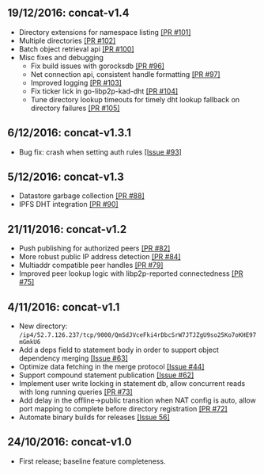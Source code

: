 ## 19/12/2016: concat-v1.4
- Directory extensions for namespace listing [[PR #101]](https://github.com/mediachain/concat/pull/101)
- Multiple directories [[PR #102]](https://github.com/mediachain/concat/pull/102)
- Batch object retrieval api [[PR #100]](https://github.com/mediachain/concat/pull/100)
- Misc fixes and debugging
  - Fix build issues with gorocksdb [[PR #96]](https://github.com/mediachain/concat/pull/96)
  - Net connection api, consistent handle formatting [[PR #97]](https://github.com/mediachain/concat/pull/97)
  - Improved logging [[PR #103]](https://github.com/mediachain/concat/pull/103)
  - Fix ticker lick in go-libp2p-kad-dht [[PR #104]](https://github.com/mediachain/concat/pull/104)
  - Tune directory lookup timeouts for timely dht lookup fallback on directory failures [[PR #105]](https://github.com/mediachain/concat/pull/105)

## 6/12/2016: concat-v1.3.1
- Bug fix: crash when setting auth rules [[Issue #93]](https://github.com/mediachain/concat/issues/93)

## 5/12/2016: concat-v1.3
- Datastore garbage collection [[PR #88]](https://github.com/mediachain/concat/pull/88)
- IPFS DHT integration [[PR #90]](https://github.com/mediachain/concat/pull/90)

## 21/11/2016: concat-v1.2
- Push publishing for authorized peers [[PR #82]](https://github.com/mediachain/concat/pull/82)
- More robust public IP address detection [[PR #84]](https://github.com/mediachain/concat/pull/84)
- Multiaddr compatible peer handles [[PR #79]](https://github.com/mediachain/concat/pull/79)
- Improved peer lookup logic with libp2p-reported connectedness [[PR #75]](https://github.com/mediachain/concat/pull/75)

## 4/11/2016: concat-v1.1
- New directory: `/ip4/52.7.126.237/tcp/9000/QmSdJVceFki4rDbcSrW7JTJZgU9so25Ko7oKHE97mGmkU6`
- Add a deps field to statement body in order to support object dependency merging [[Issue #63]](https://github.com/mediachain/concat/issues/63)
- Optimize data fetching in the merge protocol [[Issue #44]](https://github.com/mediachain/concat/issues/44)
- Support compound statement publication [[Issue #62]](https://github.com/mediachain/concat/issues/62)
- Implement user write locking in statement db, allow concurrent reads with long running queries [[PR #73]](https://github.com/mediachain/concat/pull/73)
- Add delay in the offline->public transition when NAT config is auto, allow port mapping to complete before directory registration [[PR #72]](https://github.com/mediachain/concat/pull/72)
- Automate binary builds for releases [[Issue 56]](https://github.com/mediachain/concat/issues/56)

## 24/10/2016: concat-v1.0
- First release; baseline feature completeness.

